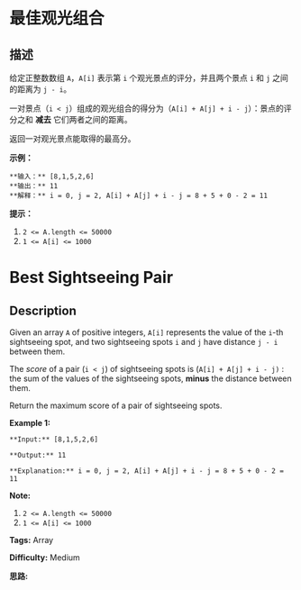 # 最佳观光组合

## 描述

给定正整数数组 `A`，`A[i]` 表示第 `i` 个观光景点的评分，并且两个景点 `i` 和 `j` 之间的距离为 `j - i`。

一对景点（`i < j`）组成的观光组合的得分为（`A[i] + A[j] + i - j`）：景点的评分之和 **减去** 它们两者之间的距离。

返回一对观光景点能取得的最高分。



**示例：**

    
    
    **输入：** [8,1,5,2,6]
    **输出：** 11
    **解释：** i = 0, j = 2, A[i] + A[j] + i - j = 8 + 5 + 0 - 2 = 11
    



**提示：**

  1. `2 <= A.length <= 50000`
  2. `1 <= A[i] <= 1000`



# Best Sightseeing Pair

## Description



Given an array `A` of positive integers, `A[i]` represents the value of the `i`-th sightseeing spot, and two sightseeing spots `i` and `j` have distance `j - i` between them.

The _score_  of a pair (`i < j`) of sightseeing spots is (`A[i] + A[j] + i - j)` : the sum of the values of the sightseeing spots, **minus** the distance between them.

Return the maximum score of a pair of sightseeing spots.



**Example 1:**

    
    
    **Input:** [8,1,5,2,6]
    **Output:** 11
    **Explanation:** i = 0, j = 2, A[i] + A[j] + i - j = 8 + 5 + 0 - 2 = 11
    



**Note:**

  1. `2 <= A.length <= 50000`
  2. `1 <= A[i] <= 1000`


**Tags:** Array

**Difficulty:** Medium

**思路:**
